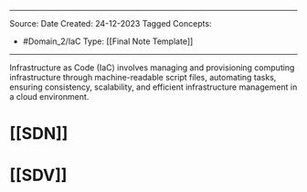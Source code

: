 - - -
Source:
Date Created:  24-12-2023
Tagged Concepts:
- #Domain_2/IaC 
Type: [[Final Note Template]]
- - - 

Infrastructure as Code (IaC) involves managing and provisioning computing infrastructure through machine-readable script files, automating tasks, ensuring consistency, scalability, and efficient infrastructure management in a cloud environment.

# [[SDN]]
# [[SDV]]